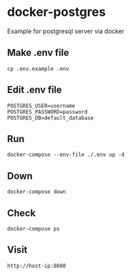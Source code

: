 # docker-postgres
Example for postgresql server via docker

## Make .env file

```shell
cp .env.example .env
```


## Edit .env file

```shell
POSTGRES_USER=username
POSTGRES_PASSWORD=password
POSTGRES_DB=default_database
```

## Run

```shell
docker-compose --env-file ./.env up -d
```

## Down

```shell
docker-compose down
```

## Check

```shell
docker-compose ps
```

## Visit 

```shell
http://host-ip:8080
```
